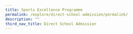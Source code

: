 ```yaml
---
title: Sports Excellence Programme
permalink: /explore/direct-school-admission/permalink/
description: ""
third_nav_title: Direct School Admission
---
```


